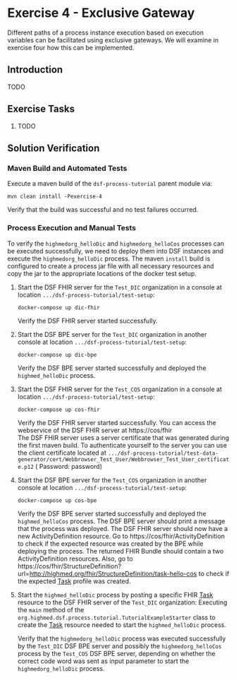 # Exercise 4 - Exclusive Gateway

Different paths of a process instance execution based on execution variables can be facilitated using exclusive
gateways. We will examine in exercise four how this can be implemented. 

## Introduction

TODO

## Exercise Tasks

1. TODO

## Solution Verification

### Maven Build and Automated Tests

Execute a maven build of the `dsf-process-tutorial` parent module via:

```
mvn clean install -Pexercise-4
```

Verify that the build was successful and no test failures occurred.

### Process Execution and Manual Tests

To verify the `highmedorg_helloDic` and `highmedorg_helloCos` processes can be executed successfully, we need to deploy
them into DSF instances and execute the `highmedorg_helloDic` process. The maven `install` build is configured to create
a process jar file with all necessary resources and copy the jar to the appropriate locations of the docker test setup.

1. Start the DSF FHIR server for the `Test_DIC` organization in a console at
   location `.../dsf-process-tutorial/test-setup`:
   ```
   docker-compose up dic-fhir
   ```
   Verify the DSF FHIR server started successfully.

2. Start the DSF BPE server for the `Test_DIC` organization in another console at
   location `.../dsf-process-tutorial/test-setup`:
   ```
   docker-compose up dic-bpe
   ```
   Verify the DSF BPE server started successfully and deployed the `highmed_helloDic` process.

3. Start the DSF FHIR server for the `Test_COS` organization in a console at
   location `.../dsf-process-tutorial/test-setup`:
   ```
   docker-compose up cos-fhir
   ```
   Verify the DSF FHIR server started successfully. You can access the webservice of the DSF FHIR server
   at https://cos/fhir  
   The DSF FHIR server uses a server certificate that was generated during the first maven build. To authenticate
   yourself to the server you can use the client certificate located
   at `.../dsf-process-tutorial/test-data-generator/cert/Webbrowser_Test_User/Webbrowser_Test_User_certificate.p12` (
   Password: password)

4. Start the DSF BPE server for the `Test_COS` organization in another console at
   location `.../dsf-process-tutorial/test-setup`:
   ```
   docker-compose up cos-bpe
   ```
   Verify the DSF BPE server started successfully and deployed the `highmed_helloCos` process. The DSF BPE server should
   print a message that the process was deployed. The DSF FHIR server should now have a new ActivityDefinition resource.
   Go to https://cos/fhir/ActivityDefinition to check if the expected resource was created by the BPE while deploying
   the process. The returned FHIR Bundle should contain a two ActivityDefinition resources. Also, go
   to https://cos/fhir/StructureDefinition?url=http://highmed.org/fhir/StructureDefinition/task-hello-cos to check if
   the expected [Task](http://hl7.org/fhir/R4/task.html) profile was created.

5. Start the `highmed_helloDic` process by posting a specific FHIR [Task](http://hl7.org/fhir/R4/task.html) resource to
   the DSF FHIR server of the `Test_DIC` organization:
   Executing the `main` method of the `org.highmed.dsf.process.tutorial.TutorialExampleStarter` class to create
   the [Task](http://hl7.org/fhir/R4/task.html) resource needed to start the `highmed_helloDic` process.

   Verify that the `highmedorg_helloDic` process was executed successfully by the `Test_DIC` DSF BPE server and possibly
   the `highmedorg_helloCos` process by the `Test_COS` DSF BPE server, depending on whether the correct code word was
   sent as input parameter to start the `highmedorg_helloDic` process.